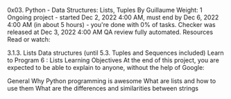 0x03. Python - Data Structures: Lists, Tuples
By Guillaume
Weight: 1
Ongoing project - started Dec 2, 2022 4:00 AM, must end by Dec 6, 2022 4:00 AM (in about 5 hours) - you're done with 0% of tasks.
Checker was released at Dec 3, 2022 4:00 AM
QA review fully automated.
Resources
Read or watch:

3.1.3. Lists
Data structures (until 5.3. Tuples and Sequences included)
Learn to Program 6 : Lists
Learning Objectives
At the end of this project, you are expected to be able to explain to anyone, without the help of Google:

General
Why Python programming is awesome
What are lists and how to use them
What are the differences and similarities between strings
